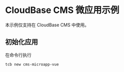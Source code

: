 # CloudBase CMS 微应用示例

本示例仅支持在 CloudBase CMS 中使用。

## 初始化应用

在命令行执行

```bash
tcb new cms-microapp-vue
```
